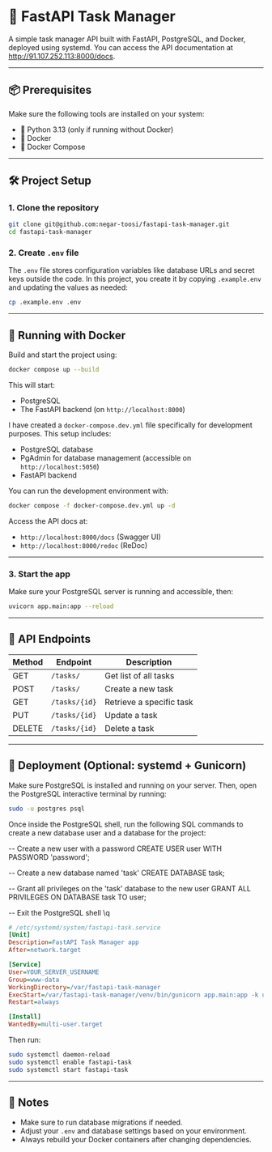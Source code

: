 # 🚀 FastAPI Task Manager

A simple task manager API built with FastAPI, PostgreSQL, and Docker, deployed using systemd.
You can access the API documentation at http://91.107.252.113:8000/docs.

---

## 📦 Prerequisites

Make sure the following tools are installed on your system:

- 🐍 Python 3.13 (only if running without Docker)
- 🐳 Docker
- 🐙 Docker Compose

---

## 🛠️ Project Setup

### 1. Clone the repository

```bash
git clone git@github.com:negar-toosi/fastapi-task-manager.git
cd fastapi-task-manager
```

### 2. Create `.env` file

The `.env` file stores configuration variables like database URLs and secret keys outside the code. In this project, you create it by copying `.example.env` and updating the values as needed:

```bash
cp .example.env .env
```
---

## 🐳 Running with Docker

Build and start the project using:

```bash
docker compose up --build
```

This will start:

- PostgreSQL
- The FastAPI backend (on `http://localhost:8000`)

I have created a `docker-compose.dev.yml` file specifically for development purposes. This setup includes:

- PostgreSQL database
- PgAdmin for database management (accessible on `http://localhost:5050`)
- FastAPI backend

You can run the development environment with:

```bash
docker compose -f docker-compose.dev.yml up -d
```

Access the API docs at:

- `http://localhost:8000/docs` (Swagger UI)
- `http://localhost:8000/redoc` (ReDoc)

---

### 3. Start the app

Make sure your PostgreSQL server is running and accessible, then:

```bash
uvicorn app.main:app --reload
```

---

## 🧪 API Endpoints

| Method | Endpoint           | Description                   |
|--------|--------------------|-------------------------------|
| GET    | `/tasks/`          | Get list of all tasks         |
| POST   | `/tasks/`          | Create a new task             |
| GET    | `/tasks/{id}`      | Retrieve a specific task      |
| PUT    | `/tasks/{id}`      | Update a task                 |
| DELETE | `/tasks/{id}`      | Delete a task                 |

---

## 🧰 Deployment (Optional: systemd + Gunicorn)

Make sure PostgreSQL is installed and running on your server. Then, open the PostgreSQL interactive terminal by running:

```bash
sudo -u postgres psql
```
Once inside the PostgreSQL shell, run the following SQL commands to create a new database user and a database for the project:

-- Create a new user with a password
CREATE USER user WITH PASSWORD 'password';

-- Create a new database named 'task'
CREATE DATABASE task;

-- Grant all privileges on the 'task' database to the new user
GRANT ALL PRIVILEGES ON DATABASE task TO user;

-- Exit the PostgreSQL shell
\q

```ini
# /etc/systemd/system/fastapi-task.service
[Unit]
Description=FastAPI Task Manager app
After=network.target

[Service]
User=YOUR_SERVER_USERNAME
Group=www-data
WorkingDirectory=/var/fastapi-task-manager
ExecStart=/var/fastapi-task-manager/venv/bin/gunicorn app.main:app -k uvicorn.workers.UvicornWorker --bind 0.0.0.0:8000
Restart=always

[Install]
WantedBy=multi-user.target
```

Then run:

```bash
sudo systemctl daemon-reload
sudo systemctl enable fastapi-task
sudo systemctl start fastapi-task
```

---

## 🧩 Notes

- Make sure to run database migrations if needed.
- Adjust your `.env` and database settings based on your environment.
- Always rebuild your Docker containers after changing dependencies.
